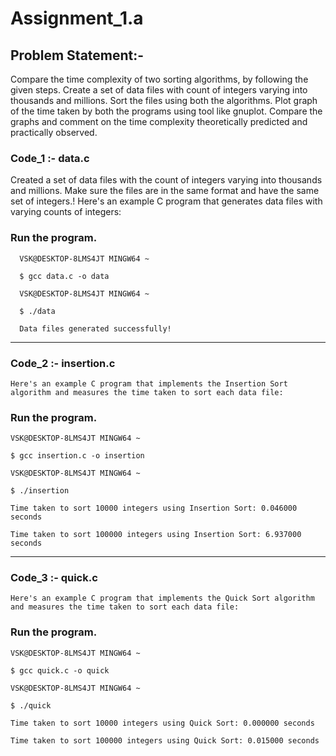 
# Assignment_1.a

## Problem Statement:-

Compare the time complexity of two sorting algorithms, by following the given steps. Create 
a set of data files with count of integers varying into thousands and millions. Sort the files 
using both the algorithms. Plot graph of the time taken by both the programs using tool like 
gnuplot. Compare the graphs and comment on the time complexity theoretically predicted 
and practically observed.

### Code_1 :- data.c
    
   Created a set of data files with the count of integers varying into thousands and millions. 
   Make sure the files are in the same format and have the same set of integers.! Here's an 
   example C program that generates data files with varying counts of integers:

### Run the program.

      VSK@DESKTOP-8LMS4JT MINGW64 ~

      $ gcc data.c -o data

      VSK@DESKTOP-8LMS4JT MINGW64 ~

      $ ./data

      Data files generated successfully!
  
  --------------------------------------------------------------------------------------------------------------------

### Code_2 :- insertion.c

    Here's an example C program that implements the Insertion Sort algorithm and measures the time taken to sort each data file:


### Run the program.
    
    VSK@DESKTOP-8LMS4JT MINGW64 ~
    
    $ gcc insertion.c -o insertion

    VSK@DESKTOP-8LMS4JT MINGW64 ~
    
    $ ./insertion
    
    Time taken to sort 10000 integers using Insertion Sort: 0.046000 seconds
    
    Time taken to sort 100000 integers using Insertion Sort: 6.937000 seconds


  --------------------------------------------------------------------------------------------------------------------

### Code_3 :- quick.c

    Here's an example C program that implements the Quick Sort algorithm and measures the time taken to sort each data file:


### Run the program.

    VSK@DESKTOP-8LMS4JT MINGW64 ~
    
    $ gcc quick.c -o quick

    VSK@DESKTOP-8LMS4JT MINGW64 ~
    
    $ ./quick
    
    Time taken to sort 10000 integers using Quick Sort: 0.000000 seconds
    
    Time taken to sort 100000 integers using Quick Sort: 0.015000 seconds

